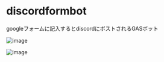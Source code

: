 # discordformbot
googleフォームに記入するとdiscordにポストされるGASボット

![image](https://user-images.githubusercontent.com/1459353/175430401-8944f3a6-2dbc-47bb-86f1-76bd57cc830e.png)

![image](https://user-images.githubusercontent.com/1459353/175430603-b3cb3e8f-59ad-4398-a6d3-49c114dfd03b.png)
